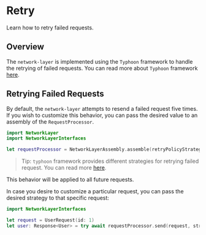 # Retry

Learn how to retry failed requests.

## Overview

The `network-layer` is implemented using the `Typhoon` framework to handle the retrying of failed requests. You can read more about `Typhoon` framework [here](https://github.com/space-code/typhoon/).

## Retrying Failed Requests

By default, the `network-layer` attempts to resend a failed request five times. If you wish to customize this behavior, you can pass the desired value to an assembly of the `RequestProcessor`.

```swift
import NetworkLayer
import NetworkLayerInterfaces

let requestProcessor = NetworkLayerAssembly.assemble(retryPolicyStrategy: .constant(retry: 10, duration: .seconds(1)))
```

> Tip: `typhoon` framework provides different strategies for retrying failed request. You can read more [here](https://github.com/space-code/typhoon).

This behavior will be applied to all future requests. 

In case you desire to customize a particular request, you can pass the desired strategy to that specific request:

```swift
import NetworkLayerInterfaces

let request = UserRequest(id: 1)
let user: Response<User> = try await requestProcessor.send(request, strategy: .constant(retry: 10, duration: .seconds(1)))
```
